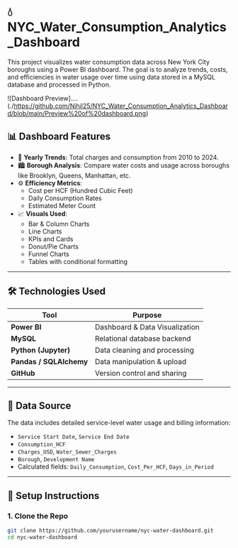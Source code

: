 # 💧NYC_Water_Consumption_Analytics_Dashboard

This project visualizes water consumption data across New York City boroughs using a Power BI dashboard. The goal is to analyze trends, costs, and efficiencies in water usage over time using data stored in a MySQL database and processed in Python.

![Dashboard Preview]....(./https://github.com/Nihil25/NYC_Water_Consumption_Analytics_Dashboard/blob/main/Preview%20of%20dashboard.png)



## 📊 Dashboard Features

- 📅 **Yearly Trends**: Total charges and consumption from 2010 to 2024.
- 🏙️ **Borough Analysis**: Compare water costs and usage across boroughs like Brooklyn, Queens, Manhattan, etc.
- ⚙️ **Efficiency Metrics**:
  - Cost per HCF (Hundred Cubic Feet)
  - Daily Consumption Rates
  - Estimated Meter Count
- 📈 **Visuals Used**:
  - Bar & Column Charts
  - Line Charts
  - KPIs and Cards
  - Donut/Pie Charts
  - Funnel Charts
  - Tables with conditional formatting

---

## 🛠️ Technologies Used

| Tool           | Purpose                         |
|----------------|----------------------------------|
| **Power BI**   | Dashboard & Data Visualization  |
| **MySQL**      | Relational database backend     |
| **Python (Jupyter)** | Data cleaning and processing |
| **Pandas / SQLAlchemy** | Data manipulation & upload |
| **GitHub**     | Version control and sharing     |

---

## 🧪 Data Source

The data includes detailed service-level water usage and billing information:
- `Service Start Date`, `Service End Date`
- `Consumption_HCF`
- `Charges_USD`, `Water_Sewer_Charges`
- `Borough`, `Development Name`
- Calculated fields: `Daily_Consumption`, `Cost_Per_HCF`, `Days_in_Period`

---

## 🚀 Setup Instructions

### 1. Clone the Repo

```bash
git clone https://github.com/yourusername/nyc-water-dashboard.git
cd nyc-water-dashboard
